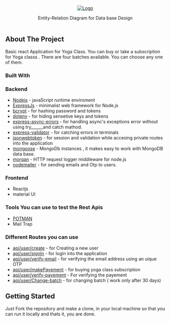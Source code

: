 <!-- PROJECT LOGO -->
<br />
<p align="center">
  <a href="#">
    <img src="https://raw.githubusercontent.com/ZiaCodes/form4Admission/main/Screenshot%202022-12-11%20220618.png?token=GHSAT0AAAAAAB4H65OZADEZEWR5HY4GEN2SY4WCVLQ" alt="Logo" >
  </a>
  </p>

  <p align="center">
    Entity-Relation Diagram for Data base Design
    <br />
    <br />
  </p>


<!-- ABOUT THE PROJECT -->
## About The Project

 Basic react Application for Yoga Class. You can buy or take a subscription for Yoga classs . There are four batches available. You can choose any one of them.


### Built With

### Backend 
* [Nodejs]() - javaScript runtime enviroment
* [ExpressJs]() - minimalist web framework for Node.js
* [bcrypt]() - for hashing password and tokens
* [dotenv]() - for hiding sensetive keys and tokens
* [express-async-errors]() - for handling async's exceptions error without using try______and catch mathod. 
* [express-validator]() - for catching errors in terminals
* [jsonwebtoken]() - for session and validation while accesing private routes into the application
* [mongoose]() - MongoDb instances , it makes easy to work with MongoDB data base.
* [morgan]() - HTTP request logger middleware for node.js
* [nodemailer]() - for sending emails and Otp to users.

### Frontend 
  * Reactjs 
  * material UI

### Tools You can use to test the Rest Apis
 * [POTMAN]()
 * Mail Trap
 
 ### Different Routes you can use 
 
 * [api/user/create]() - for Creating a new user
 * [api/user/signIn]() - for login into the application
 * [api/user/verify-email]() - for verifying the email address using an uique OTP
 * [api/user/makePayement]() - for buying yoga class subscription
 * [api/user/verify-payement]() - For verifying the payement
 * [api/user/Change-batch]() - for changing batch ( work only after 30 days)



<!-- GETTING STARTED -->
## Getting Started

Just Fork the repository and make a clone, in your local machine so that you can run it locally and thats it, you are done.











